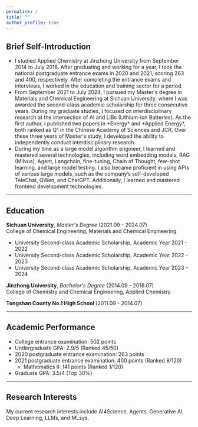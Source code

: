 ```yaml
---
permalink: /
title: ""
author_profile: true
---
```


## Brief Self-Introduction

<ul>
  <li>I studied Applied Chemistry at Jinzhong University from September 2014 to July 2018. After graduating and working for a year, I took the national postgraduate entrance exams in 2020 and 2021, scoring 263 and 400, respectively. After completing the entrance exams and interviews, I worked in the education and training sector for a period.</li>

  <li>From September 2021 to July 2024, I pursued my Master's degree in Materials and Chemical Engineering at Sichuan University, where I was awarded the second-class academic scholarship for three consecutive years. During my graduate studies, I focused on interdisciplinary research at the intersection of AI and LiBs (Lithium-ion Batteries). As the first author, I published two papers in *Energy* and *Applied Energy*, both ranked as Q1 in the Chinese Academy of Sciences and JCR. Over these three years of Master's study, I developed the ability to independently conduct interdisciplinary research.</li>

  <li>During my time as a large model algorithm engineer, I learned and mastered several technologies, including word embedding models, RAG (Milvus), Agent, Langchain, fine-tuning, Chain of Thought, few-shot learning, and large model testing. I also became proficient in using APIs of various large models, such as the company’s self-developed TeleChat, QWen, and ChatGPT. Additionally, I learned and mastered frontend development technologies.</li>
</ul>

---

## Education

**Sichuan University**, _Master's Degree_ (2021.09 - 2024.07)  
College of Chemical Engineering, Materials and Chemical Engineering

- University Second-class Academic Scholarship, Academic Year 2021 - 2022
- University Second-class Academic Scholarship, Academic Year 2022 - 2023
- University Second-class Academic Scholarship, Academic Year 2023 - 2024

**Jinzhong University**, _Bachelor's Degree_ (2014.09 - 2018.07)  
College of Chemistry and Chemical Engineering, Applied Chemistry

**Tongshan County No.1 High School** (2011.09 - 2014.07)

---

## Academic Performance

- College entrance examination: 502 points
- Undergraduate GPA: 2.9/5 (Ranked 45/50)
- 2020 postgraduate entrance examination: 263 points
- 2021 postgraduate entrance examination: 400 points (Ranked 8/120)
  - Mathematics II: 141 points (Ranked 1/120)
- Graduate GPA: 3.5/4 (Top 30%)

---

## Research Interests

My current research interests include AI4Science, Agents, Generative AI, Deep Learning, LLMs, and MLsys.
